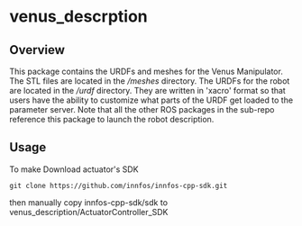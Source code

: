# venus_descrption

## Overview
This package contains the URDFs and meshes for the Venus Manipulator. The STL files are located in the */meshes* directory. The URDFs for the robot are located in the */urdf* directory. They are written in 'xacro' format so that users have the ability to customize what parts of the URDF get loaded to the parameter server. Note that all the other ROS packages in the sub-repo reference this package to launch the robot description.

## Usage
To make 
Download actuator's SDK
```
git clone https://github.com/innfos/innfos-cpp-sdk.git
```
then manually copy innfos-cpp-sdk/sdk to venus_description/ActuatorController_SDK
